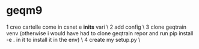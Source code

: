 # geqm9

1 creo cartelle come in csnet e __inits__ vari \\
2 add config \\
3 clone geqtrain venv (otherwise i would have had to clone geqtrain repor and run pip install -e . in it to install it in the env) \\
4 create my setup.py \\
